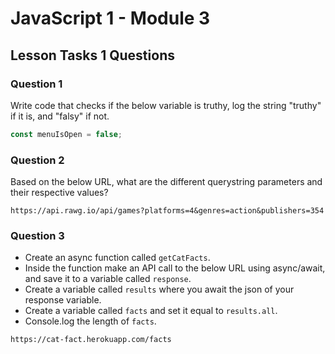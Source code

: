 # JavaScript 1 - Module 3

## Lesson Tasks 1 Questions

### Question 1

Write code that checks if the below variable is truthy, log the string "truthy" if it is, and "falsy" if not.

```js
const menuIsOpen = false;
```

### Question 2

Based on the below URL, what are the different querystring parameters and their respective values?

```
https://api.rawg.io/api/games?platforms=4&genres=action&publishers=354
```

### Question 3

- Create an async function called `getCatFacts`.
- Inside the function make an API call to the below URL using async/await, and save it to a variable called `response`.
- Create a variable called `results` where you await the json of your response variable.
- Create a variable called `facts` and set it equal to `results.all`.
- Console.log the length of `facts`.

```
https://cat-fact.herokuapp.com/facts
```
